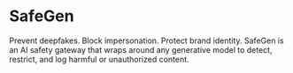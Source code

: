 # SafeGen
Prevent deepfakes. Block impersonation. Protect brand identity. SafeGen is an AI safety gateway that wraps around any generative model to detect, restrict, and log harmful or unauthorized content.
